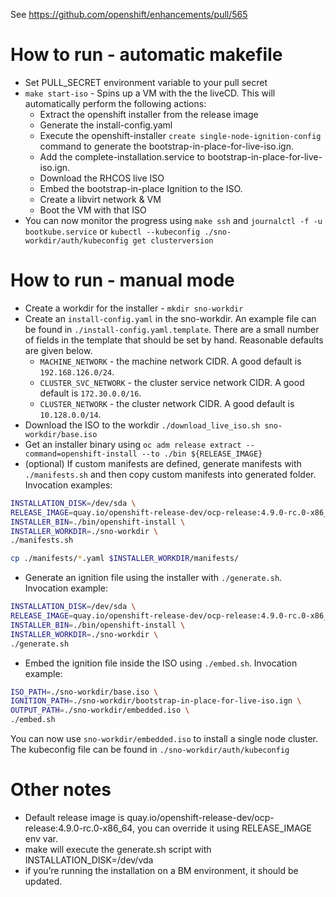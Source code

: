 See https://github.com/openshift/enhancements/pull/565

# How to run - automatic makefile
- Set PULL_SECRET environment variable to your pull secret
- `make start-iso` - Spins up a VM with the the liveCD. This will automatically perform the following actions:
	- Extract the openshift installer from the release image
	- Generate the install-config.yaml
	- Execute the openshift-installer `create single-node-ignition-config` command to generate the bootstrap-in-place-for-live-iso.ign.
	- Add the complete-installation.service to bootstrap-in-place-for-live-iso.ign.
	- Download the RHCOS live ISO
	- Embed the bootstrap-in-place Ignition to the ISO.
	- Create a libvirt network & VM
	- Boot the VM with that ISO
- You can now monitor the progress using `make ssh` and `journalctl -f -u bootkube.service` or `kubectl --kubeconfig ./sno-workdir/auth/kubeconfig get clusterversion`

# How to run - manual mode
- Create a workdir for the installer - `mkdir sno-workdir`
- Create an `install-config.yaml` in the sno-workdir. An example file can be found in `./install-config.yaml.template`. There are a small number of fields in the template that should be set by hand. Reasonable defaults are given below.
  * `MACHINE_NETWORK` - the machine network CIDR. A good default is `192.168.126.0/24`. 
  * `CLUSTER_SVC_NETWORK` - the cluster service network CIDR. A good default is `172.30.0.0/16`.
  * `CLUSTER_NETWORK` - the cluster network CIDR. A good default is `10.128.0.0/14`.
- Download the ISO to the workdir `./download_live_iso.sh sno-workdir/base.iso`
- Get an installer binary using `oc adm release extract --command=openshift-install --to ./bin ${RELEASE_IMAGE}
`
- (optional) If custom manifests are defined, generate manifests with `./manifests.sh` and then copy custom manifests into generated folder. Invocation examples:
```bash
INSTALLATION_DISK=/dev/sda \
RELEASE_IMAGE=quay.io/openshift-release-dev/ocp-release:4.9.0-rc.0-x86_64 \
INSTALLER_BIN=./bin/openshift-install \
INSTALLER_WORKDIR=./sno-workdir \
./manifests.sh
```
```bash
cp ./manifests/*.yaml $INSTALLER_WORKDIR/manifests/
```
- Generate an ignition file using the installer with `./generate.sh`. Invocation example:
```bash
INSTALLATION_DISK=/dev/sda \
RELEASE_IMAGE=quay.io/openshift-release-dev/ocp-release:4.9.0-rc.0-x86_64 \
INSTALLER_BIN=./bin/openshift-install \
INSTALLER_WORKDIR=./sno-workdir \
./generate.sh
```
- Embed the ignition file inside the ISO using `./embed.sh`. Invocation example:
```bash
ISO_PATH=./sno-workdir/base.iso \
IGNITION_PATH=./sno-workdir/bootstrap-in-place-for-live-iso.ign \
OUTPUT_PATH=./sno-workdir/embedded.iso \
./embed.sh
```

You can now use `sno-workdir/embedded.iso` to install a single node cluster. The kubeconfig file can be found in `./sno-workdir/auth/kubeconfig`

# Other notes

* Default release image is quay.io/openshift-release-dev/ocp-release:4.9.0-rc.0-x86_64, you can override it using RELEASE_IMAGE env var.
* make will execute the generate.sh script with INSTALLATION_DISK=/dev/vda
* if you’re running the installation on a BM environment, it should be updated.
